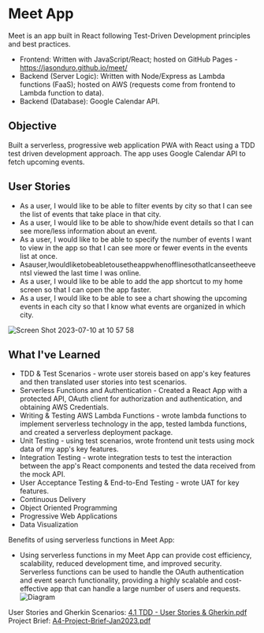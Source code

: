 # Meet App
Meet is an app built in React following Test-Driven Development principles and best practices. 
- Frontend: Written with JavaScript/React; hosted on GitHub Pages - https://jasonduro.github.io/meet/
- Backend (Server Logic): Written with Node/Express as Lambda functions (FaaS); hosted on AWS (requests come from frontend to Lambda function to data).
- Backend (Database): Google Calendar API.

## Objective
Built a serverless, progressive web application PWA with React using a TDD test driven development approach. The app uses Google Calendar API to fetch upcoming events. 

## User Stories
* As a user, I would like to be able to filter events by city so that I can see the list of events that take place in that city.
* As a user, I would like to be able to show/hide event details so that I can see more/less information about an event.
* As a user, I would like to be able to specify the number of events I want to view in the app so that I can see more or fewer events in the events list at once.
* Asauser,IwouldliketobeabletousetheappwhenofflinesothatIcanseetheeventsI viewed the last time I was online.
* As a user, I would like to be able to add the app shortcut to my home screen so that I can open the app faster.
* As a user, I would like to be able to see a chart showing the upcoming events in each city so that I know what events are organized in which city.

![Screen Shot 2023-07-10 at 10 57 58](https://github.com/jasonduro/meet/assets/38364361/a0b3e661-691a-448e-a29e-322a7999d6d7)

## What I've Learned
* TDD & Test Scenarios - wrote user storeis based on app's key features and then translated user stories into test scenarios.
* Serverless Functions and Authentication - Created a React App with a protected API, OAuth client for authorization and authentication, and obtaining AWS Credentials.
* Writing & Testing AWS Lambda Functions - wrote lambda functions to implement serverless technology in the app, tested lambda functions, and created a serverless deployment package.
* Unit Testing - using test scenarios, wrote frontend unit tests using mock data of my app's key features.
* Integration Testing - wrote integration tests to test the interaction between the app's React components and tested the data received from the mock API.
* User Acceptance Testing & End-to-End Testing - wrote UAT for key features.
* Continuous Delivery
* Object Oriented Programming
* Progressive Web Applications
* Data Visualization

Benefits of using serverless functions in Meet App: 
* Using serverless functions in my Meet App can provide cost efficiency, scalability, reduced development time, and improved security. Serverless functions can be used to handle the OAuth authentication and event search functionality, providing a highly scalable and cost-effective app that can handle a large number of users and requests.
![Diagram](https://user-images.githubusercontent.com/38364361/229466011-018aedb4-b6db-44cb-80de-68268d851de5.png)

User Stories and Gherkin Scenarios: 
[4.1 TDD - User Stories & Gherkin.pdf](https://github.com/jasonduro/meet/files/11132331/4.1.TDD.-.User.Stories.Gherkin.pdf)
<br>
Project Brief: 
[A4-Project-Brief-Jan2023.pdf](https://github.com/jasonduro/meet/files/11132337/A4-Project-Brief-Jan2023.pdf)
